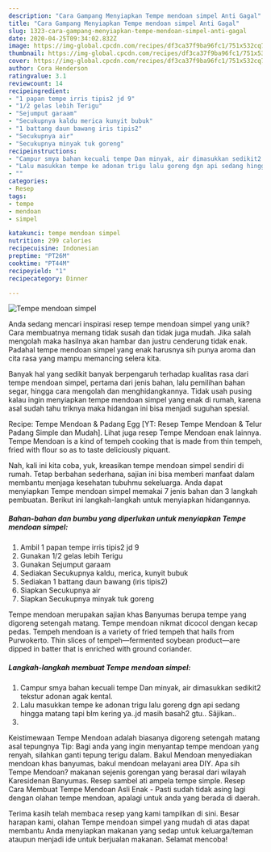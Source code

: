```yaml
---
description: "Cara Gampang Menyiapkan Tempe mendoan simpel Anti Gagal"
title: "Cara Gampang Menyiapkan Tempe mendoan simpel Anti Gagal"
slug: 1323-cara-gampang-menyiapkan-tempe-mendoan-simpel-anti-gagal
date: 2020-04-25T09:34:02.832Z
image: https://img-global.cpcdn.com/recipes/df3ca37f9ba96fc1/751x532cq70/tempe-mendoan-simpel-foto-resep-utama.jpg
thumbnail: https://img-global.cpcdn.com/recipes/df3ca37f9ba96fc1/751x532cq70/tempe-mendoan-simpel-foto-resep-utama.jpg
cover: https://img-global.cpcdn.com/recipes/df3ca37f9ba96fc1/751x532cq70/tempe-mendoan-simpel-foto-resep-utama.jpg
author: Cora Henderson
ratingvalue: 3.1
reviewcount: 14
recipeingredient:
- "1 papan tempe irris tipis2 jd 9"
- "1/2 gelas lebih Terigu"
- "Sejumput garaam"
- "Secukupnya kaldu merica kunyit bubuk"
- "1 battang daun bawang iris tipis2"
- "Secukupnya air"
- "Secukupnya minyak tuk goreng"
recipeinstructions:
- "Campur smya bahan kecuali tempe Dan minyak, air dimasukkan sedikit2 tekstur adonan agak kental."
- "Lalu masukkan tempe ke adonan trigu lalu goreng dgn api sedang hingga matang tapi blm kering ya..jd masih basah2 gtu.. Sâjikan.."
- ""
categories:
- Resep
tags:
- tempe
- mendoan
- simpel

katakunci: tempe mendoan simpel 
nutrition: 299 calories
recipecuisine: Indonesian
preptime: "PT26M"
cooktime: "PT44M"
recipeyield: "1"
recipecategory: Dinner

---
```



![Tempe mendoan simpel](https://img-global.cpcdn.com/recipes/df3ca37f9ba96fc1/751x532cq70/tempe-mendoan-simpel-foto-resep-utama.jpg)

Anda sedang mencari inspirasi resep tempe mendoan simpel yang unik? Cara membuatnya memang tidak susah dan tidak juga mudah. Jika salah mengolah maka hasilnya akan hambar dan justru cenderung tidak enak. Padahal tempe mendoan simpel yang enak harusnya sih punya aroma dan cita rasa yang mampu memancing selera kita.

Banyak hal yang sedikit banyak berpengaruh terhadap kualitas rasa dari tempe mendoan simpel, pertama dari jenis bahan, lalu pemilihan bahan segar, hingga cara mengolah dan menghidangkannya. Tidak usah pusing kalau ingin menyiapkan tempe mendoan simpel yang enak di rumah, karena asal sudah tahu triknya maka hidangan ini bisa menjadi suguhan spesial.

Recipe: Tempe Mendoan &amp; Padang Egg [YT: Resep Tempe Mendoan &amp; Telur Padang Simple dan Mudah]. Lihat juga resep Tempe Mendoan enak lainnya. Tempe Mendoan is a kind of tempeh cooking that is made from thin tempeh, fried with flour so as to taste deliciously piquant.


Nah, kali ini kita coba, yuk, kreasikan tempe mendoan simpel sendiri di rumah. Tetap berbahan sederhana, sajian ini bisa memberi manfaat dalam membantu menjaga kesehatan tubuhmu sekeluarga. Anda dapat menyiapkan Tempe mendoan simpel memakai 7 jenis bahan dan 3 langkah pembuatan. Berikut ini langkah-langkah untuk menyiapkan hidangannya.

<!--inarticleads1-->

##### Bahan-bahan dan bumbu yang diperlukan untuk menyiapkan Tempe mendoan simpel:

1. Ambil 1 papan tempe irris tipis2 jd 9
1. Gunakan 1/2 gelas lebih Terigu
1. Gunakan Sejumput garaam
1. Sediakan Secukupnya kaldu, merica, kunyit bubuk
1. Sediakan 1 battang daun bawang (iris tipis2)
1. Siapkan Secukupnya air
1. Siapkan Secukupnya minyak tuk goreng


Tempe mendoan merupakan sajian khas Banyumas berupa tempe yang digoreng setengah matang. Tempe mendoan nikmat dicocol dengan kecap pedas. Tempeh mendoan is a variety of fried tempeh that hails from Purwokerto. Thin slices of tempeh—fermented soybean product—are dipped in batter that is enriched with ground coriander. 

<!--inarticleads2-->

##### Langkah-langkah membuat Tempe mendoan simpel:

1. Campur smya bahan kecuali tempe Dan minyak, air dimasukkan sedikit2 tekstur adonan agak kental.
1. Lalu masukkan tempe ke adonan trigu lalu goreng dgn api sedang hingga matang tapi blm kering ya..jd masih basah2 gtu.. Sâjikan..
1. 


Keistimewaan Tempe Mendoan adalah biasanya digoreng setengah matang asal tepungnya Tip: Bagi anda yang ingin menyantap tempe mendoan yang renyah, silahkan ganti tepung terigu dalam. Bakul Mendoan menyediakan mendoan khas banyumas, bakul mendoan melayani area DIY. Apa sih Tempe Mendoan? makanan sejenis gorengan yang berasal dari wilayah Karesidenan Banyumas. Resep sambel ati ampela tempe simple. Resep Cara Membuat Tempe Mendoan Asli Enak - Pasti sudah tidak asing lagi dengan olahan tempe mendoan, apalagi untuk anda yang berada di daerah. 

Terima kasih telah membaca resep yang kami tampilkan di sini. Besar harapan kami, olahan Tempe mendoan simpel yang mudah di atas dapat membantu Anda menyiapkan makanan yang sedap untuk keluarga/teman ataupun menjadi ide untuk berjualan makanan. Selamat mencoba!
